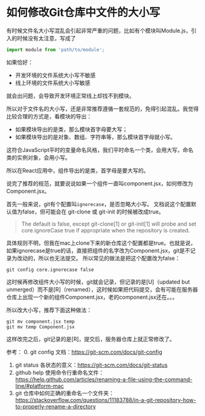 # 如何修改Git仓库中文件的大小写

有时候文件名大小写混乱会引起非常严重的问题，比如有个模块叫Module.js，引入的时候没有太注意，写成了
```js
import module from 'path/to/module';
```

如果恰好：
- 开发环境的文件系统大小写不敏感
- 线上环境的文件系统大小写敏感

就会出问题，会导致开发环境正常线上却找不到模块。

所以对于文件名的大小写，还是非常推荐遵循一套规范的，免得引起混乱。我觉得比较合理的方式是，看模块的导出：
- 如果模块导出的是类，那么模块首字母要大写；
- 如果模块导出的是对象、数组、字符串等，那么模块首字母就小写。

这符合JavaScript平时的变量命名风格，我们平时命名一个类，会用大写，命名类的实例对象，会用小写。

所以在React应用中，组件导出的是类，首字母是要大写的。

说完了推荐的规范，就要说说如果一个组件一直叫component.jsx，如何修改为Component.jsx。

首先一般来说，git有个配置叫`ignorecase`，是否忽略大小写。
文档说这个配置默认值为false，但可能会在 git-clone 或 git-init 的时候被改成true。
> The default is false, except git-clone[1] or git-init[1] will probe and set core.ignoreCase true if appropriate when the repository is created.

具体规则不明，但我在mac上clone下来的新仓库这个配置都是true。也就是说，如果ignorecase是true的话，直接把组件的名字改为Component.jsx，git是不记录为改动的，所以也无法提交。
所以常见的做法是把这个配置改为false：
```
git config core.ignorecase false
```
这时候再修改组件大小写的时候，git就会记录，但记录的是[U]（updated but unmerged）而不是[R]（renamed），这时候如果把代码提交，会有可能在服务器仓库上出现一个新的组件Component.jsx，老的component.jsx还在。。。

所以改大小写，推荐下面这种做法：
```
git mv component.jsx temp
git mv temp Component.jsx
```
这样改完之后，git记录的是[R]，提交后，服务器仓库上就正常修改了。

参考：
0. git config 文档：https://git-scm.com/docs/git-config
1. git status 各状态的意义：https://git-scm.com/docs/git-status
2. github help 使用命令行重命名文件：https://help.github.com/articles/renaming-a-file-using-the-command-line/#platform-mac
3. git 仓库中如何正确的重命名一个文件夹：https://stackoverflow.com/questions/11183788/in-a-git-repository-how-to-properly-rename-a-directory